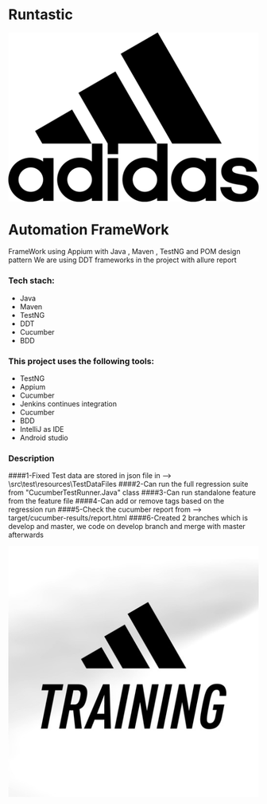 # Runtastic
<img src="images\AdiLogo.png" style="display:block; margin-left:auto; margin-right:auto;"/>

# Automation FrameWork
FrameWork using Appium with Java , Maven , TestNG and POM design pattern
We are using DDT frameworks in the project with allure report

### Tech stach:
- Java
- Maven
- TestNG 
- DDT
- Cucumber 
- BDD

### This project uses the following tools:
- TestNG
- Appium
- Cucumber
- Jenkins continues integration
- Cucumber
- BDD
- IntelliJ as IDE
- Android studio

### Description
####1-Fixed Test data are stored in json file in --> \src\test\resources\TestDataFiles
####2-Can run the full regression suite from "CucumberTestRunner.Java" class 
####3-Can run standalone feature from the feature file 
####4-Can add or remove tags based on the regression run
####5-Check the cucumber report from --> target/cucumber-results/report.html
####6-Created 2 branches which is develop and master, we code on develop branch and merge with master afterwards

<img src="images\runtasticTraning.png" style="display:block; margin-left:auto; margin-right:auto;"/>